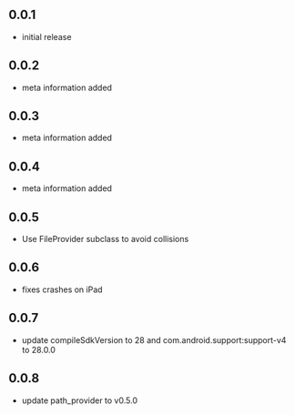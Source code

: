 ## 0.0.1

* initial release

## 0.0.2

* meta information added

## 0.0.3

* meta information added

## 0.0.4

* meta information added

## 0.0.5

* Use FileProvider subclass to avoid collisions

## 0.0.6

* fixes crashes on iPad

## 0.0.7

* update compileSdkVersion to 28 and com.android.support:support-v4 to 28.0.0

## 0.0.8

* update path_provider to v0.5.0
